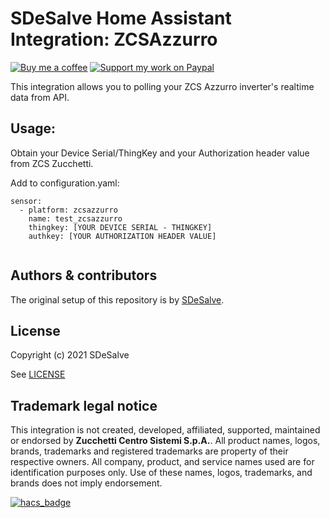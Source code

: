 # SDeSalve Home Assistant Integration: ZCSAzzurro

[![Buy me a coffee][buymeacoffee-shield]][buymeacoffee] [![Support my work on Paypal][paypal-shield]][paypal]

This integration allows you to polling your ZCS Azzurro inverter's realtime data from API.

## Usage:
Obtain your Device Serial/ThingKey and your Authorization header value from ZCS Zucchetti.

Add to configuration.yaml:

```
sensor:
  - platform: zcsazzurro
    name: test_zcsazzurro
    thingkey: [YOUR DEVICE SERIAL - THINGKEY]
    authkey: [YOUR AUTHORIZATION HEADER VALUE]
    
```

## Authors & contributors

The original setup of this repository is by [SDeSalve][sdesalve].

## License

Copyright (c) 2021 SDeSalve

See [LICENSE][license]

## Trademark legal notice

This integration is not created, developed, affiliated, supported, maintained or endorsed by **Zucchetti Centro Sistemi S.p.A.**.
All product names, logos, brands, trademarks and registered trademarks are property of their respective owners. All company, product, and service names used are for identification purposes only.
Use of these names, logos, trademarks, and brands does not imply endorsement.


[![hacs_badge](https://img.shields.io/badge/HACS-Custom-orange.svg)](https://github.com/sdesalve/zcsazzurro)

[buymeacoffee-shield]: https://www.buymeacoffee.com/assets/img/guidelines/download-assets-sm-2.svg
[buymeacoffee]: https://www.buymeacoffee.com/sdesalve
[paypal-shield]: https://www.paypalobjects.com/en_US/i/btn/btn_donateCC_LG.gif
[paypal]: https://paypal.me/SDeSalve
[license]: https://github.com/sdesalve/zcsazzurro/LICENSE.md
[sdesalve]: https://github.com/sdesalve
